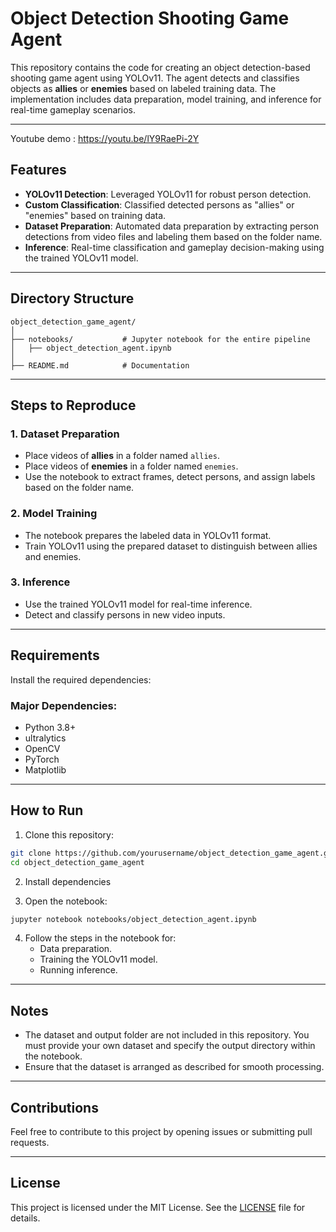 # Object Detection Shooting Game Agent

This repository contains the code for creating an object detection-based shooting game agent using YOLOv11. The agent detects and classifies objects as **allies** or **enemies** based on labeled training data. The implementation includes data preparation, model training, and inference for real-time gameplay scenarios.

---
Youtube demo : https://youtu.be/lY9RaePi-2Y

## Features
- **YOLOv11 Detection**: Leveraged YOLOv11 for robust person detection.
- **Custom Classification**: Classified detected persons as "allies" or "enemies" based on training data.
- **Dataset Preparation**: Automated data preparation by extracting person detections from video files and labeling them based on the folder name.
- **Inference**: Real-time classification and gameplay decision-making using the trained YOLOv11 model.

---

## Directory Structure
```
object_detection_game_agent/
│
├── notebooks/           # Jupyter notebook for the entire pipeline
│   ├── object_detection_agent.ipynb
│
├── README.md            # Documentation
```

---

## Steps to Reproduce

### 1. **Dataset Preparation**
- Place videos of **allies** in a folder named `allies`.
- Place videos of **enemies** in a folder named `enemies`.
- Use the notebook to extract frames, detect persons, and assign labels based on the folder name.

### 2. **Model Training**
- The notebook prepares the labeled data in YOLOv11 format.
- Train YOLOv11 using the prepared dataset to distinguish between allies and enemies.

### 3. **Inference**
- Use the trained YOLOv11 model for real-time inference.
- Detect and classify persons in new video inputs.

---

## Requirements
Install the required dependencies:

### Major Dependencies:
- Python 3.8+
- ultralytics
- OpenCV
- PyTorch
- Matplotlib

---

## How to Run
1. Clone this repository:
```bash
git clone https://github.com/yourusername/object_detection_game_agent.git
cd object_detection_game_agent
```

2. Install dependencies

3. Open the notebook:
```bash
jupyter notebook notebooks/object_detection_agent.ipynb
```

4. Follow the steps in the notebook for:
   - Data preparation.
   - Training the YOLOv11 model.
   - Running inference.

---

## Notes
- The dataset and output folder are not included in this repository. You must provide your own dataset and specify the output directory within the notebook.
- Ensure that the dataset is arranged as described for smooth processing.

---

## Contributions
Feel free to contribute to this project by opening issues or submitting pull requests.

---

## License
This project is licensed under the MIT License. See the [LICENSE](LICENSE) file for details.
